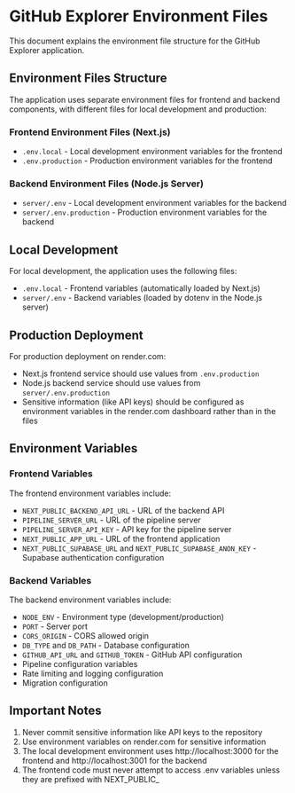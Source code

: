 # GitHub Explorer Environment Files

This document explains the environment file structure for the GitHub Explorer application.

## Environment Files Structure

The application uses separate environment files for frontend and backend components, with different files for local development and production:

### Frontend Environment Files (Next.js)

- `.env.local` - Local development environment variables for the frontend
- `.env.production` - Production environment variables for the frontend

### Backend Environment Files (Node.js Server)

- `server/.env` - Local development environment variables for the backend
- `server/.env.production` - Production environment variables for the backend

## Local Development

For local development, the application uses the following files:

- `.env.local` - Frontend variables (automatically loaded by Next.js)
- `server/.env` - Backend variables (loaded by dotenv in the Node.js server)

## Production Deployment

For production deployment on render.com:

- Next.js frontend service should use values from `.env.production`
- Node.js backend service should use values from `server/.env.production`
- Sensitive information (like API keys) should be configured as environment variables in the render.com dashboard rather than in the files

## Environment Variables

### Frontend Variables

The frontend environment variables include:

- `NEXT_PUBLIC_BACKEND_API_URL` - URL of the backend API
- `PIPELINE_SERVER_URL` - URL of the pipeline server
- `PIPELINE_SERVER_API_KEY` - API key for the pipeline server
- `NEXT_PUBLIC_APP_URL` - URL of the frontend application
- `NEXT_PUBLIC_SUPABASE_URL` and `NEXT_PUBLIC_SUPABASE_ANON_KEY` - Supabase authentication configuration

### Backend Variables

The backend environment variables include:

- `NODE_ENV` - Environment type (development/production)
- `PORT` - Server port
- `CORS_ORIGIN` - CORS allowed origin
- `DB_TYPE` and `DB_PATH` - Database configuration
- `GITHUB_API_URL` and `GITHUB_TOKEN` - GitHub API configuration
- Pipeline configuration variables
- Rate limiting and logging configuration
- Migration configuration

## Important Notes

1. Never commit sensitive information like API keys to the repository
2. Use environment variables on render.com for sensitive information
3. The local development environment uses http://localhost:3000 for the frontend and http://localhost:3001 for the backend
4. The frontend code must never attempt to access .env variables unless they are prefixed with NEXT_PUBLIC_ 